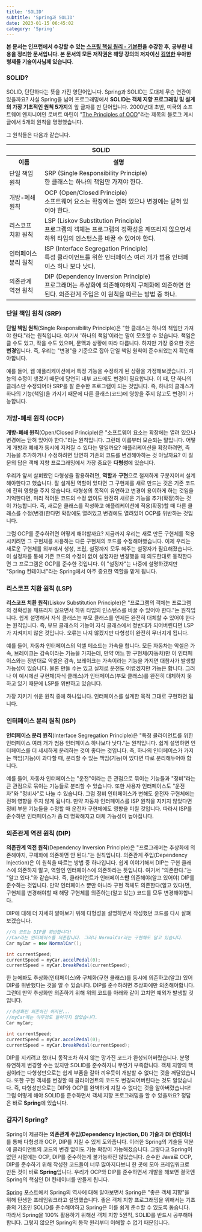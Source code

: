 ```yaml
---
title: 'SOLID'
subtitle: 'Spring과 SOLID'
date: 2023-01-15 06:45:02
category: 'Spring'
---
```

**본 문서는 인프런에서 수강할 수 있는 [스프링 핵심 원리 - 기본편](https://inflearn.com/course/스프링-핵심-원리-기본편)을 수강한 후, 공부한 내용을 정리한 문서입니다. 본 문서의 모든 저작권은 해당 강의의 저자이신 [김영한](https://inflearn.com/users/@yh) 우아한형제들 기술이사님께 있습니다.**

### SOLID?
SOLID, 단단하다는 뜻을 가진 영단어입니다. Spring과 SOLID는 도대체 무슨 연관이 있을까요? 사실 Spring을 넘어 프로그래밍에서 **SOLID는 객체 지향 프로그래밍 및 설계의 가장 기초적인 원칙 5가지**의 앞 글자를 딴 단어입니다. 2000년대 초반, 미국의 소프트웨어 엔지니어인 로버트 마틴이 "[The Principles of OOD](http://butunclebob.com/ArticleS.UncleBob.PrinciplesOfOod)"라는 제목의 블로그 게시글에서 5개의 원칙을 명명했습니다.

그 원칙들은 다음과 같습니다.

<table>
    <tr>
        <th colspan="2">SOLID</th>
    </tr>
    <tr>
        <th>이름</th>
        <th>설명</th>
    </tr>
    <tr>
        <td>단일 책임 원칙</td>
        <td>SRP (Single Responsibility Principle)<br>한 클래스는 하나의 책임만 가져야 한다.</td>
    </tr>
    <tr>
        <td>개방-폐쇄 원칙</td>
        <td>OCP (Open/Closed Principle)<br>소프트웨어 요소는 확장에는 열려 있으나 변경에는 닫혀 있어야 한다.</td>
    </tr>
    <tr>
        <td>리스코프 치환 원칙</td>
        <td>LSP (Liskov Substitution Principle)<br>프로그램의 객체는 프로그램의 정확성을 깨뜨리지 않으면서 하위 타입의 인스턴스를 바꿀 수 있어야 한다.</td>
    </tr>
    <tr>
        <td>인터페이스 분리 원칙</td>
        <td>ISP (Interface Segregation Principle)<br>특정 클라이언트를 위한 인터페이스 여러 개가 범용 인터페이스 하나 보다 낫다.</td>
    </tr>
    <tr>
        <td>의존관계 역전 원칙</td>
        <td>DIP (Dependency Inversion Principle)<br>프로그래머는 추상화에 의존해야하지 구체화에 의존하면 안된다. 의존관계 주입은 이 원칙을 따르는 방법 중 하나.</td>
    </tr>
</table>

### 단일 책임 원칙 (SRP)
**단일 책임 원칙**(Single Responsibility Principle)은 "한 클래스는 하나의 책임만 가져야 한다."라는 원칙입니다. 여기서 '하나의 책임'이라는 말이 모호할 수 있습니다. 책임은 클 수도 있고, 작을 수도 있으며, 문맥과 상황에 따라 다릅니다. 하지만 가장 중요한 것은 **변경**입니다. 즉, 우리는 "변경"을 기준으로 잡아 단일 책임 원칙이 준수되었는지 확인해야합니다.

예를 들어, 웹 애플리케이션에서 특정 기능을 수정하게 된 상황을 가정해보겠습니다. 기능의 수정이 생겼기 때문에 당연히 내부 코드에도 변경이 필요합니다. 이 때, 단 하나의 클래스만 수정되어야 SRP를 잘 준수한 프로그램이 되는 것입니다. 즉, 하나의 클래스가 하나의 기능(책임)을 가지기 때문에 다른 클래스(코드)에 영향을 주지 않고도 변경이 가능합니다.

### 개방-폐쇄 원칙 (OCP)
**개방-폐쇄 원칙**(Open/Closed Principle)은 "소프트웨어 요소는 확장에는 열려 있으나 변경에는 닫혀 있어야 한다."라는 원칙입니다. 그런데 이름부터 모순되는 말입니다. 어떻게 개방과 폐쇄가 동시에 지켜질 수 있다는 말일까요? 애플리케이션을 확장하려면, 즉 기능을 추가하거나 수정하려면 당연히 기존의 코드를 변경해야하는 것 아닐까요? 이 질문의 답은 객체 지향 프로그래밍에서 가장 중요한 **다형성**에 있습니다.

우리가 앞서 살펴봤던 다형성을 활용하려면, **역할**과 **구현**으로 철저하게 구분지어서 설계해야한다고 했습니다. 잘 설계된 역할이 있다면 그 구현체를 새로 만드는 것은 기존 코드에 전혀 영향을 주지 않습니다. 다형성의 목적이 유연하고 변경이 용이하게 하는 것임을 기억한다면, 미리 적어둔 코드의 수정 없이도 완전히 새로운 기능을 추가(확장)하는 것이 가능합니다. 즉, 새로운 클래스를 작성하고 애플리케이션에 적용(확장)할 때 다른 클래스를 수정(변경)한다면 확장에도 열려있고 변경에도 열려있어 OCP를 위반하는 것입니다.

그럼 OCP를 준수하려면 어떻게 해야할까요? 지금까지 우리는 새로 만든 구현체를 적용시키려면 그 구현체를 사용하는 다른 구현체의 코드를 수정해야했습니다. 이제 우리는 새로운 구현체를 외부에서 생성, 조립, 설정까지 모두 해주는 설정자가 필요해졌습니다. 이 설정자를 통해 기존 코드의 수정이 없이 설정자만 변경했을 때 의도한대로 동작한다면 그 프로그램은 OCP를 준수한 것입니다. 이 "설정자"는 나중에 설명하겠지만 "Spring 컨테이너"라는 Spring에서 아주 중요한 역할을 맡게 됩니다.

### 리스코프 치환 원칙 (LSP)
**리스코프 치환 원칙**(Liskov Substitution Principle)은 "프로그램의 객체는 프로그램의 정확성을 깨뜨리지 않으면서 하위 타입의 인스턴스를 바꿀 수 있어야 한다."는 원칙입니다. 쉽게 설명해서 자식 클래스는 부모 클래스를 언제든 완전히 대체할 수 있어야 한다는 원칙입니다. 즉, 부모 클래스의 기능이 자식 클래스에서 정반대가 되어버린다면 LSP가 지켜지지 않은 것입니다. 오류는 나지 않겠지만 다형성이 완전히 무너지게 됩니다.

예를 들어, 자동차 인터페이스의 악셀 메소드는 가속을 합니다. 모든 자동차는 악셀은 가속, 브레이크는 감속이라는 기능을 가지는데, 만약 어느 한 구현체(자동차)만 이 인터페이스와는 정반대로 악셀은 감속, 브레이크는 가속이라는 기능을 가지면 대참사가 발생할 가능성이 있습니다. 물론 만들 수는 있고 실제로 운전도 어렵겠지만 가능은 합니다. 그러나 이 예시에선 구현체(자식 클래스)가 인터페이스(부모 클래스)를 완전히 대체하지 못하고 있기 때문에 LSP를 위반하고 있습니다.

가장 지키기 쉬운 원칙 중에 하나입니다. 인터페이스를 설계한 목적 그대로 구현하면 됩니다.

### 인터페이스 분리 원칙 (ISP)
**인터페이스 분리 원칙**(Interface Segregation Principle)은 "특정 클라이언트를 위한 인터페이스 여러 개가 범용 인터페이스 하나보다 낫다."는 원칙입니다. 쉽게 설명하면 인터페이스를 더 세세하게 분리하는 것이 좋다는 것입니다. 즉, 하나의 인터페이스가 가지는 책임(기능)이 과다할 때, 분리할 수 있는 책임(기능)이 있다면 따로 분리해두어야 합니다.

예를 들어, 자동차 인터페이스는 "운전"이라는 큰 관점으로 묶이는 기능들과 "정비"라는 큰 관점으로 묶이는 기능들로 분리할 수 있습니다. 또한 사용자 인터페이스도 "운전자"와 "정비사"로 나눌 수 있습니다. 그럼 정비 인터페이스가 변해도 운전자 구현체에는 전혀 영향을 주지 않게 됩니다. 만약 자동차 인터페이스를 ISP 원칙을 지키지 않았다면 정비 부분 기능들을 수정할 때 운전자 구현체에도 영향을 미칠 것입니다. 따라서 ISP를 준수하면 인터페이스가 좀 더 명확해지고 대체 가능성이 높아집니다.

### 의존관계 역전 원칙 (DIP)
**의존관계 역전 원칙**(Dependency Inversion Principle)은 "프로그래머는 추상화에 의존해야지, 구체화에 의존하면 안 된다."는 원칙입니다. 의존관계 주입(Dependency Injection)은 이 원칙을 따르는 방법 중 하나입니다. 쉽게 이야기해서 DIP는 구현 클래스에 의존하지 말고, 역할인 인터페이스에 의존하라는 뜻입니다. 여기서 "의존한다."는 "알고 있다."와 같습니다. 즉, 클라이언트가 인터페이스**만** 의존해야(알고 있어야) DIP를 준수하는 것입니다. 만약 인터페이스 뿐만 아니라 구현 객체도 의존한다(알고 있다)면, 구현체를 변경해야할 때 해당 구현체를 의존하는(알고 있는) 코드를 모두 변경해야합니다.

DIP에 대해 더 자세히 알아보기 위해 다형성을 설명하면서 작성했던 코드를 다시 살펴보겠습니다.

```java
//이 코드는 DIP를 위반합니다!
//Car라는 인터페이스를 의존합니다. 그러나 NormalCar라는 구현체도 알고 있습니다.
Car myCar = new NormalCar();

int currentSpeed;
currentSpeed = myCar.accelPedal(0);
currentSpeed = myCar.breakPedal(currentSpeed);
```

한 눈에봐도 추상화(인터페이스)와 구체화(구현 클래스)를 동시에 의존하고(알고) 있어 DIP를 위반했다는 것을 알 수 있습니다. DIP를 준수하려면 추상화에만 의존해야합니다. 그런데 만약 추상화만 의존하기 위해 위의 코드를 아래와 같이 고치면 예외가 발생할 것입니다.

```java
//추상화만 의존하긴 하지만...
//myCar에는 아무것도 들어가지 않았습니다.
Car myCar;

int currentSpeed;
currentSpeed = myCar.accelPedal(0);
currentSpeed = myCar.breakPedal(currentSpeed);
```

DIP를 지키려고 했더니 동작조차 하지 않는 망가진 코드가 완성되어버렸습니다. 분명 유연하게 변경할 수는 있지만 SOLID를 준수하자니 무언가 부족합니다. 객체 지향의 핵심이라는 다형성만으로는 쉽게 부품을 갈아 끼우듯이 개발할 수 없다는 것을 깨달았습니다. 또한 구현 객체를 변경할 때 클라이언트의 코드도 변경되어버린다는 것도 알았습니다. 즉, 다형성만으로는 DIP와 OCP를 완벽하게 지킬 수 없다는 것을 알아버렸습니다! 그럼 어떻게 해야 SOLID를 준수하면서 객체 지향 프로그래밍을 할 수 있을까요? 정답은 바로 **Spring**에 있습니다.

### 갑자기 Spring?
Spring이 제공하는 **의존관계 주입(Dependency Injection, DI) 기술**과 **DI 컨테이너**를 통해 다형성과 OCP, DIP를 지킬 수 있게 도와줍니다. 이러한 Spring의 기술들 덕분에 클라이언트의 코드의 변경 없이도 기능 확장이 가능해졌습니다. 그렇다고 Spring이 없던 시절에는 OCP, DIP를 준수하는게 불가능하진 않았습니다. 순수한 Java로 OCP, DIP를 준수하기 위해 작성한 코드들이 너무 많아지다보니 한 곳에 모아 프레임워크로 만든 것이 바로 **Spring**입니다. 우리가 OCP와 DIP를 준수하면서 개발을 해보면 결국엔 Spring의 핵심인 DI 컨테이너를 만들게 됩니다.

[Spring](https://blog.coderoad.kr/spring) 포스트에서 Spring의 역사에 대해 알아보면서 Spring은 "좋은 객체 지향"을 위해 탄생한 프레임워크라고 설명했습니다. 좋은 객체 지향 프로그래밍을 위해서는 기초 중의 기초인 SOLID를 준수해야하고 Spring은 이를 쉽게 준수할 수 있도록 돕습니다. 따라서 Spring을 100% 활용하기 위해선 객체 지향 5원칙, SOLID를 반드시 공부해야합니다. 그렇지 않으면 Spring의 동작 원리부터 이해할 수 없기 때문입니다.